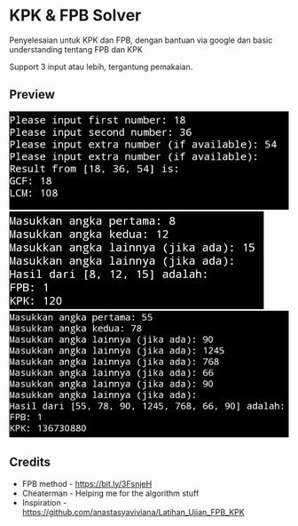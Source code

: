 # KPK & FPB Solver
Penyelesaian untuk KPK dan FPB, dengan bantuan via google dan basic understanding tentang FPB dan KPK

Support 3 input atau lebih, tergantung pemakaian.

## Preview

![](img/preview_1.jpg)
![](img/preview_2.jpg)
![](img/preview_3.jpg)

## Credits

* FPB method - https://bit.ly/3FsnjeH
* Cheaterman - Helping me for the algorithm stuff
* Inspiration - https://github.com/anastasyaviviana/Latihan_Ujian_FPB_KPK
